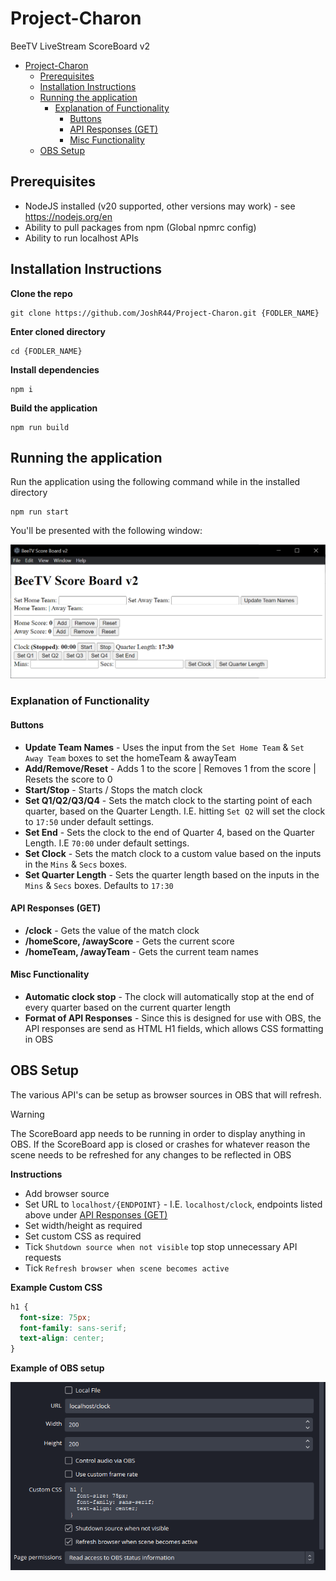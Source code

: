 # Project-Charon

BeeTV LiveStream ScoreBoard v2

- [Project-Charon](#project-charon)
  - [Prerequisites](#prerequisites)
  - [Installation Instructions](#installation-instructions)
  - [Running the application](#running-the-application)
    - [Explanation of Functionality](#explanation-of-functionality)
      - [Buttons](#buttons)
      - [API Responses (GET)](#api-responses-get)
      - [Misc Functionality](#misc-functionality)
  - [OBS Setup](#obs-setup)

## Prerequisites

- NodeJS installed (v20 supported, other versions may work) - see https://nodejs.org/en
- Ability to pull packages from npm (Global npmrc config)
- Ability to run localhost APIs

## Installation Instructions

**Clone the repo**

```shell
git clone https://github.com/JoshR44/Project-Charon.git {FODLER_NAME}
```

**Enter cloned directory**

```shell
cd {FODLER_NAME}
```

**Install dependencies**

```shell
npm i
```

**Build the application**

```shell
npm run build
```

## Running the application

Run the application using the following command while in the installed directory

```shell
npm run start
```

You'll be presented with the following window:

![home window](./images/home-window.png)

### Explanation of Functionality

#### Buttons

- **Update Team Names** - Uses the input from the `Set Home Team` & `Set Away Team` boxes to set the homeTeam & awayTeam
- **Add/Remove/Reset** - Adds 1 to the score | Removes 1 from the score | Resets the score to 0
- **Start/Stop** - Starts / Stops the match clock
- **Set Q1/Q2/Q3/Q4** - Sets the match clock to the starting point of each quarter, based on the Quarter Length. I.E. hitting `Set Q2` will set the clock to `17:50` under default settings.
- **Set End** - Sets the clock to the end of Quarter 4, based on the Quarter Length. I.E `70:00` under default settings.
- **Set Clock** - Sets the match clock to a custom value based on the inputs in the `Mins` & `Secs` boxes.
- **Set Quarter Length** - Sets the quarter length based on the inputs in the `Mins` & `Secs` boxes. Defaults to `17:30`

#### API Responses (GET)

- **/clock** - Gets the value of the match clock
- **/homeScore, /awayScore** - Gets the current score
- **/homeTeam, /awayTeam** - Gets the current team names

#### Misc Functionality

- **Automatic clock stop** - The clock will automatically stop at the end of every quarter based on the current quarter length
- **Format of API Responses** - Since this is designed for use with OBS, the API responses are send as HTML H1 fields, which allows CSS formatting in OBS

## OBS Setup

The various API's can be setup as browser sources in OBS that will refresh.

> [!WARNING]  
> The ScoreBoard app needs to be running in order to display anything in OBS.
> If the ScoreBoard app is closed or crashes for whatever reason the scene needs to be refreshed for any changes to be reflected in OBS

**Instructions**

- Add browser source
- Set URL to `localhost/{ENDPOINT}` - I.E. `localhost/clock`, endpoints listed above under [API Responses (GET)](#api-responses-get)
- Set width/height as required
- Set custom CSS as required
- Tick `Shutdown source when not visible` top stop unnecessary API requests
- Tick `Refresh browser when scene becomes active`

**Example Custom CSS**

```CSS
h1 {
  font-size: 75px;
  font-family: sans-serif;
  text-align: center;
}
```

**Example of OBS setup**

![OBS Setup](./images/obs-setup.png)
